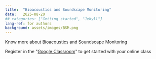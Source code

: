 ```yaml
---
title:  "Bioacoustics and Soundscape Monitoring"
date:   2025-08-20
## categories: ["Getting started", "Jekyll"]
lang-ref: for authors
background: assets/images/BSM.png
---
```

Know more about Bioacoustics and Soundscape Monitoring

Register in the "[Google Classroom](https://classroom.google.com/c/NzgyMjUzOTQxODE0?cjc=mkdcy2sl)" to get started with your online class
